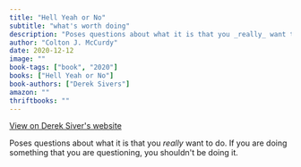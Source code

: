 ```yaml
---
title: "Hell Yeah or No"
subtitle: "what's worth doing"
description: "Poses questions about what it is that you _really_ want to do. If you are doing something that you are questioning, you shouldn't be doing it."
author: "Colton J. McCurdy"
date: 2020-12-12
image: ""
book-tags: ["book", "2020"]
books: ["Hell Yeah or No"]
book-authors: ["Derek Sivers"]
amazon: ""
thriftbooks: ""
---
```


<a href="https://sive.rs/n" target="_blank">
  View on Derek Siver's website
</a>

Poses questions about what it is that you _really_ want to do. If you are doing something that you are questioning, you shouldn't be doing it.

